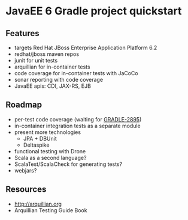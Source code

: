 JavaEE 6 Gradle project quickstart
=================================

Features
--------

- targets Red Hat JBoss Enterprise Application Platform 6.2
- redhat/jboss maven repos
- junit for unit tests
- arquillian for in-container tests
- code coverage for in-container tests with JaCoCo
- sonar reporting with code coverage
- JavaEE apis: CDI, JAX-RS, EJB


Roadmap
-------

- per-test code coverage (waiting for [GRADLE-2895](http://issues.gradle.org/browse/GRADLE-2895))
- in-container integration tests as a separate module
- present more technologies
    - JPA + DBUnit
    - Deltaspike
- functional testing with Drone
- Scala as a second language?
- ScalaTest/ScalaCheck for generating tests?
- webjars?


Resources
---------
- http://arquillian.org
- Arquillian Testing Guide Book

